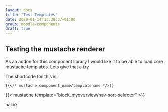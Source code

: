 ```yaml
---
layout: docs
title: "Test Templates"
date: 2020-01-14T13:38:37+01:00
group: moodle-components
draft: true
---
```


## Testing the mustache renderer

As an addon for this component library I would like it to be able to load core mustache templates. Lets give that a try

The shortcode for this is:


```
{{</* mustache component_name/templatename */>}}
```

{{< mustache template="block_myoverview/nav-sort-selector" >}}

hallo?